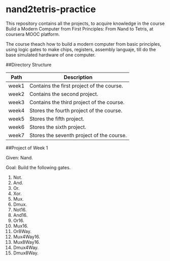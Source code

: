 # nand2tetris-practice

This repository contains all the projects, to acquire knowledge in the course Build a Modern Computer from First Principles: From Nand to Tetris, at coursera MOOC platform.

The course theach how to build a modern computer from basic principles, using logic gates to make chips, registers, assembly languaje, till do the base simulated hardware of one computer.

##Directory Structure

Path|Description
---|---
week1|Contains the first project of the course.
week2|Contains the second project.
week3|Contains the third project of the course.
week4|Stores the fourth project of the course.
week5|Stores the fifth project.
week6|Stores the sixth project.
week7|Stores the seventh project of the course.

##Project of Week 1

Given: Nand.

Goal: Build the following gates.

1. Not.
2. And.
3. Or.
4. Xor.
5. Mux.
6. Dmux.
7. Not16.
8. And16.
9. Or16.
10. Mux16.
11. Or8Way.
12. Mux4Way16.
13. Mux8Way16.
14. Dmux4Way.
15. Dmux8Way.